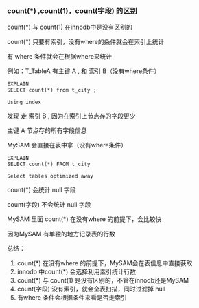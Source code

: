 ### count(*) ,count(1)，count(字段) 的区别

count(*) 与 count(1) 在innodb中是没有区别的

count(*)  只要有索引，没有where的条件就会在索引上统计

有 where 条件就会在根据where来统计



例如：T_TableA   有主键 A ,  和 索引 B（没有where条件）

```mysql
EXPLAIN
SELECT count(*) from t_city ;

Using index
```

发现 走 索引 B , 因为在索引上节点存的字段更少

主键 A 节点存的所有字段信息



MySAM 会直接在表中拿（没有where条件）

```mysql
EXPLAIN
SELECT count(*) FROM t_city

Select tables optimized away

```





count(*) 会统计 null 字段

count(字段) 不会统计 null 字段



MySAM 里面 count(*)  在没有where 的前提下，会比较快

因为MySAM 有单独的地方记录表的行数



总结：

1. count(*)  在没有where 的前提下，MySAM会在表信息中直接获取
2. innodb 中count(*) 会选择利用索引统计行数
3. count(*) 与 count(1) 是没有区别的，不管在innodb还是MySAM
4.  count(字段) 没有索引，就会全表扫描，同时过滤掉 null 
5. 有where 条件会根据条件来看是否走索引

















